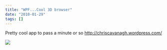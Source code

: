 ```yaml
---
title: "WPF...Cool 3D browser"
date: "2010-01-29"
tags: []
---
```


Pretty cool app to pass a minute or so <http://chriscavanagh.wordpress.com/>

![](/blog/image.axd?picture=2010%2f1%2fcoolWpf.jpg)
